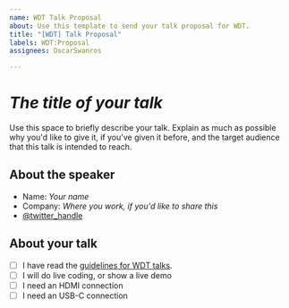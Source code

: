 ```yaml
---
name: WDT Talk Proposal
about: Use this template to send your talk proposal for WDT.
title: "[WDT] Talk Proposal"
labels: WDT:Proposal
assignees: OscarSwanros

---
```


#  _The title of your talk_

Use this space to briefly describe your talk. Explain as much as possible why you'd like to give it, if you've given it before, and the target audience that this talk is intended to reach.

## About the speaker

- Name: _Your name_
- Company: _Where you work, if you'd like to share this_
- [@twitter_handle](https://twitter.com/twitter_handle)

## About your talk

- [ ] I have read the [guidelines for WDT talks](https://github.com/OscarSwanros/colima-dev/blob/master/meetup/README_en.md#guidelines). 
- [ ] I will do live coding, or show a live demo
- [ ] I need an HDMI connection
- [ ] I need an USB-C connection
